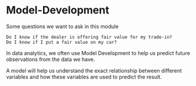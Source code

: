 # Model-Development
Some questions we want to ask in this module

    Do I know if the dealer is offering fair value for my trade-in?
    Do I know if I put a fair value on my car?

In data analytics, we often use Model Development to help us predict future observations from the data we have.

A model will help us understand the exact relationship between different variables and how these variables are used to predict the result.

